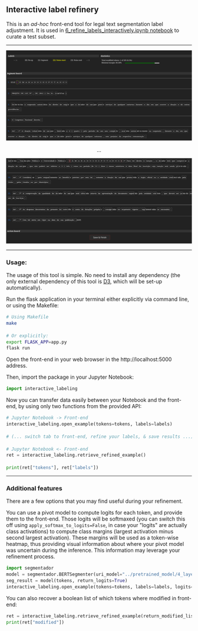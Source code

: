 ## Interactive label refinery
This is an *ad-hoc* front-end tool for legal text segmentation label adjustment. It is used in [6_refine_labels_interactively.ipynb notebook](../6_refine_labels_interactively.ipynb) to curate a test subset.

---

<img src="./images/refinery_img_01.png" alt="Front-end illustration 01."></img>
<p align="center">...</p>
<img src="./images/refinery_img_02.png" alt="Front-end illustration 02."></img>

---

### Usage:
The usage of this tool is simple. No need to install any dependency (the only external dependency of this tool is [D3](https://d3js.org/), which will be set-up automatically).

Run the flask application in your terminal either explicitly via command line, or using the Makefile:
```bash
# Using Makefile
make

# Or explicitly:
export FLASK_APP=app.py
flask run
```

Open the front-end in your web browser in the http://localhost:5000 address.

Then, import the package in your Jupyter Notebook:
```python
import interactive_labeling
```

Now you can transfer data easily between your Notebook and the front-end, by using only two functions from the provided API:
```python
# Jupyter Notebook -> Front-end
interactive_labeling.open_example(tokens=tokens, labels=labels)

# (... switch tab to front-end, refine your labels, & save results ...)

# Jupyter Notebook <- Front-end
ret = interactive_labeling.retrieve_refined_example()

print(ret["tokens"], ret["labels"])
```

---

### Additional features
There are a few options that you may find useful during your refinement.

You can use a pivot model to compute logits for each token, and provide them to the front-end. Those logits will be softmaxed (you can switch this off using `apply_softmax_to_logits=False`, in case your "logits" are actually class activations) to compute class margins (largest activation minus second largest activation). These margins will be used as a token-wise heatmap, thus providing visual information about where your pivot model was uncertain during the inference. This information may leverage your refinement process.
```python
import segmentador
model = segmentador.BERTSegmenter(uri_model="../pretrained_model/4_layer_model")
seg_result = model(tokens, return_logits=True)
interactive_labeling.open_example(tokens=tokens, labels=labels, logits=seg_result.logits)
```

You can also recover a boolean list of which tokens where modified in front-end:
```python
ret = interactive_labeling.retrieve_refined_example(return_modified_list=True)
print(ret["modified"])
```
